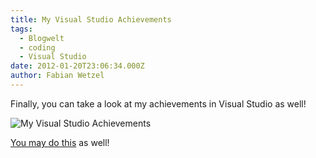 ```yaml
---
title: My Visual Studio Achievements
tags:
  - Blogwelt
  - coding
  - Visual Studio
date: 2012-01-20T23:06:34.000Z
author: Fabian Wetzel
---
```


Finally, you can take a look at my achievements in Visual Studio as well!

![My Visual Studio Achievements](image59.png "My Visual Studio Achievements")

[You may do this](http://channel9.msdn.com/achievements/visualstudio "Channel 9 - Visual Studio Achievements") as well!


